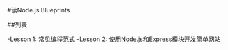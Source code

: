 #读Node.js Blueprints

##列表

-Lesson 1: [常见编程范式](/lesson1)
-Lesson 2: [使用Node.js和Express模块开发简单网站](/lesson2)